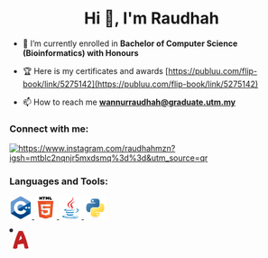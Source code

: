 <h1 align="center">Hi 👋, I'm Raudhah</h1>

- 🔭 I’m currently enrolled in **Bachelor of Computer Science (Bioinformatics) with Honours**

- 🏆 Here is my certificates and awards [https://publuu.com/flip-book/link/5275142](https://publuu.com/flip-book/link/5275142)

- 📫 How to reach me **wannurraudhah@graduate.utm.my**

<h3 align="left">Connect with me:</h3>
<p align="left">
<a href="https://instagram.com/https://www.instagram.com/raudhahmzn?igsh=mtblc2nqnjr5mxdsmq%3d%3d&utm_source=qr" target="blank"><img align="center" src="https://raw.githubusercontent.com/rahuldkjain/github-profile-readme-generator/master/src/images/icons/Social/instagram.svg" alt="https://www.instagram.com/raudhahmzn?igsh=mtblc2nqnjr5mxdsmq%3d%3d&utm_source=qr" height="30" width="40" /></a>
</p>

<h3 align="left">Languages and Tools:</h3>
<p align="left"> <a href="https://www.w3schools.com/cpp/" target="_blank" rel="noreferrer"> <img src="https://raw.githubusercontent.com/devicons/devicon/master/icons/cplusplus/cplusplus-original.svg" alt="cplusplus" width="40" height="40"/> </a> <a href="https://www.w3.org/html/" target="_blank" rel="noreferrer"> <img src="https://raw.githubusercontent.com/devicons/devicon/master/icons/html5/html5-original-wordmark.svg" alt="html5" width="40" height="40"/> </a> <a href="https://www.java.com" target="_blank" rel="noreferrer"> <img src="https://raw.githubusercontent.com/devicons/devicon/master/icons/java/java-original.svg" alt="java" width="40" height="40"/> </a> <a href="https://www.python.org" target="_blank" rel="noreferrer"> <img src="https://raw.githubusercontent.com/devicons/devicon/master/icons/python/python-original.svg" alt="python" width="40" height="40"/> </a> </p>


<svg xmlns="http://www.w3.org/2000/svg" width="40" height="40" fill="none" viewBox="0 0 256 256"><rect width="40" height="40" fill="#242938" rx="60"/><path fill="#BF2223" d="M105.96 27.0236L148.381 27C157.992 43.9228 166.095 61.758 173.005 80.0567C175.769 86.8552 178.562 93.6537 180.804 100.666C184.16 110.937 188.391 120.87 191.6 131.2C197.904 152.942 203.474 174.913 209.073 196.861C211.161 205.602 214.052 214.1 215.934 222.893C212.966 223.9 209.983 224.872 207.021 225.909C203.693 227.013 200.16 226.902 196.712 227.211C191.776 227.712 186.819 228.035 181.876 228.477L169.973 219.913C169.43 215.961 169.515 211.922 168.802 207.986C166.779 195.367 163.605 182.977 159.995 170.756L93.8099 180.343C93.3162 183.117 92.8015 185.898 92.3008 188.679C90.0867 198.538 90.6437 208.751 90.0514 218.794L74.933 228.529C73.9599 229.308 72.6906 228.881 71.5835 228.867C67.8463 228.477 64.0878 228.492 60.3647 228.021C56.571 227.528 52.5093 228.234 48.9624 226.439C45.9938 224.997 42.9334 223.761 40 222.238C43.3777 205.484 47.8695 188.996 52.2484 172.5C57.6569 151.92 64.1302 131.664 70.7938 111.497C80.13 82.3451 91.9906 54.0768 105.96 27.0223V27.0236ZM124.343 86.4214C118.836 103.094 112.461 119.428 106.566 135.954L141.767 115.72C138.34 105.75 134.885 95.7952 131.26 85.9063C130.57 84.2361 129.878 82.0803 127.974 81.6094C125.711 81.889 125.048 84.5452 124.343 86.4214V86.4214Z"/></svg>
